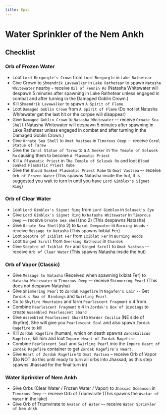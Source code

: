 ```yaml
---
title: Epic
---
```


# Water Sprinkler of the Nem Ankh

## Checklist

### Orb of Frozen Water
- Loot `Lord Bergurgle's Crown` from `Lord Bergurgle` in `Lake Rathetear`
- Give Crown to `Shmendrik Lavawalker` in `Lake Rathetear` to spawn `Natasha Whitewater` nearby - receive `Oil of Fennin Ro` (Natasha Whitewater will despawn 5 minutes after spawning in Lake Rathetear unless engaged in combat and after turning in the Damaged Goblin Crown.)
- Kill `Shmendrik Lavawalker` to spawn `A Spirit of Flame`
- Loot `Damaged Goblin Crown` from `A Spirit of Flame` (Do not let Natasha Whitewater get the last hit or the corpse will disappear)
- Give `Damaged Goblin Crown` to `Natasha Whitewater` -- receive `Ornate Sea Shell` (Natasha Whitewater will despawn 5 minutes after spawning in Lake Rathetear unless engaged in combat and after turning in the Damaged Goblin Crown.)
- Give `Ornate Sea Shell` to `Omat Vastsea` in `Timorous Deep` -- receive `Coral Statue of Tarew`
- Give the `Coral Statue of Tarew` to a `A Seeker` in `The Temple of Solusek Ro` causing them to become `A Plasmatic Priest`
- Kill `A Plasmatic Priest` in `The Temple of Solusek Ro` and loot `Blood Soaked Plasmatic Priest Robe`
- Give the `Blood Soaked Plasmatic Priest Robe` to `Omat Vastsea` –- receive `Orb of Frozen Water` (This spawns Natasha inside the hut, It is suggested you wait to turn in until you have `Lord Gimblox's Signet Ring`)

### Orb of Clear Water

- Loot `Lord Gimblox's Signet Ring` from `Lord Gimblox` in `Solusek's Eye`
- Give `Lord Gimblox's Signet Ring` to `Natasha Whitewater` in `Timorous Deep` –- receive `Ornate Sea Shell`(no 2) (This despawns Natasha)
- Give `Ornate Sea Shell`(no 2) to `Naxot Deepwater` in `Burning Woods` - receive `Message to Natasha` (This spawns Ixiblat Fer)
- Loot `Sceptre of Ixiblat Fer` from `Ixiblat Fer` in `Burning Woods`
- Loot `Singed Scroll` from `Overking Bathezid` in `Chardok`
- Give `Sceptre of Ixiblat Fer` and `Singed Scroll` to `Omat Vastsea` -– receive `Orb of Clear Water` (This spawns Natasha inside the hut)

### Orb of Vapor (Classic)

- Give `Message to Natasha` (Received when spawning Ixiblat Fer) to `Natasha Whitewater` in `Timorous Deep` –- receive `Shimmering Pearl` (This does not despawn Natasha)
- Give `Shimmering Pearl` to `Zordak Ragefire` in `Nagafen's Lair` -- Get `Zordak's Box of Bindings` and `Swirling Pearl`
- Go to `Skyfire Mountains` and farm `Pearlescent Fragment` x 4 from.
- Combine `Pearlescent Fragment` x 4 in `Zordak's Box of Bindings` to create `Assembled Pearlescent Shard`
- Give `Assembled Pearlescent Shard` to `Warder Cecilia` (NE side of Skyfire). She will give you `Pearlescent Seal` and also spawn `Zordak Ragefire` to kill.
- Kill `Zordak Ragefire` (human), which on death spawns `Zordakalicus Ragefire`, kill him and loot `Impure Heart of Zordak Ragefire`
- Combine `Pearlescent Seal` and `Swirling Pearl` into the `Impure Heart of Zordak Ragefire` container to get `Zordak Ragefire’s Heart`.
- Give `Heart of Zordak Ragefire` to `Omat Vastsea` – receive Orb of Vapor (Do NOT do this until ready to turn all orbs into Jhassad, as this step spawns Jhassad for the final turn in)


### Water Sprinkler of Nem Ankh

- Give Orbs (Clear Water / Frozen Water / Vapor) to `Jhassad Oceanson` in `Timorous Deep` -- receive Orb of Triumvirate (This spawns the `Avatar of Water` in the lake)
- Give Orb of Triumvirate to `Avatar of Water` –- receive `Water Sprinkler of Nem Ankh`
